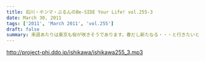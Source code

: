 ```yaml
---
title: 石川・ホンマ・ぶるんのBe-SIDE Your Life! vol.255-3
date: March 30, 2011
tags: ['2011', 'March 2011', 'vol.255']
draft: false
summary: 来週あたりは東京も桜が咲きそうであります。春だし新たなる・・・と行きたいところですがビーサイはそう簡単には変わりそうもありません～～NAMAE
---
```


http://project-phi.ddo.jp/ishikawa/ishikawa255_3.mp3